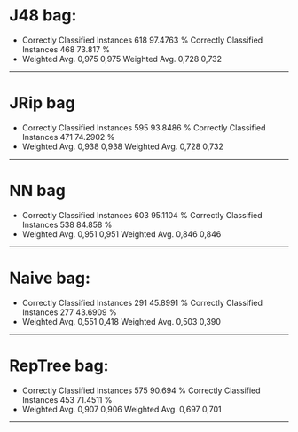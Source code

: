 # J48 bag:
* Correctly Classified Instances         618               97.4763 %
Correctly Classified Instances         468               73.817  %
* Weighted Avg. 0,975 0,975
Weighted Avg. 0,728 0,732
---- 

# JRip bag
* Correctly Classified Instances         595               93.8486 %
Correctly Classified Instances         471               74.2902 %
* Weighted Avg. 0,938 0,938
Weighted Avg. 0,728 0,732
---- 

# NN bag
* Correctly Classified Instances         603               95.1104 %
Correctly Classified Instances         538               84.858  %
* Weighted Avg. 0,951 0,951
Weighted Avg. 0,846 0,846
---- 

# Naive bag:
* Correctly Classified Instances         291               45.8991 %
Correctly Classified Instances         277               43.6909 %
* Weighted Avg. 0,551 0,418
Weighted Avg. 0,503 0,390
---- 

# RepTree bag:
* Correctly Classified Instances         575               90.694  %
Correctly Classified Instances         453               71.4511 %
* Weighted Avg. 0,907 0,906
Weighted Avg. 0,697 0,701
---- 

